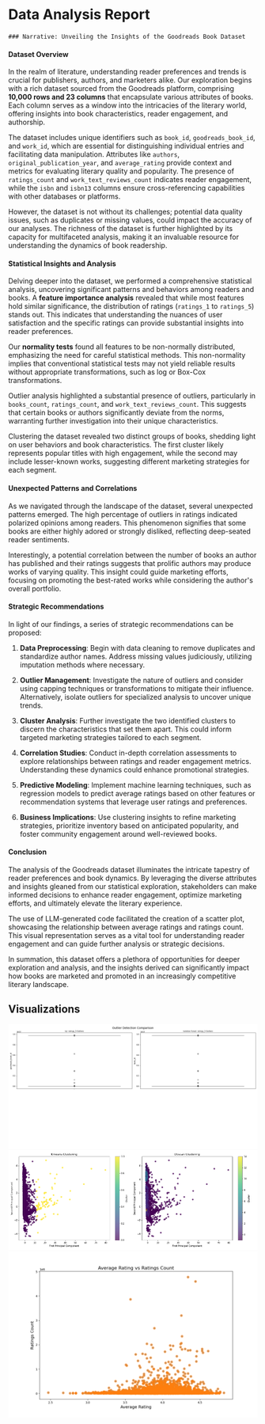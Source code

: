 # Data Analysis Report

    ### Narrative: Unveiling the Insights of the Goodreads Book Dataset

#### Dataset Overview

In the realm of literature, understanding reader preferences and trends is crucial for publishers, authors, and marketers alike. Our exploration begins with a rich dataset sourced from the Goodreads platform, comprising **10,000 rows and 23 columns** that encapsulate various attributes of books. Each column serves as a window into the intricacies of the literary world, offering insights into book characteristics, reader engagement, and authorship.

The dataset includes unique identifiers such as `book_id`, `goodreads_book_id`, and `work_id`, which are essential for distinguishing individual entries and facilitating data manipulation. Attributes like `authors`, `original_publication_year`, and `average_rating` provide context and metrics for evaluating literary quality and popularity. The presence of `ratings_count` and `work_text_reviews_count` indicates reader engagement, while the `isbn` and `isbn13` columns ensure cross-referencing capabilities with other databases or platforms.

However, the dataset is not without its challenges; potential data quality issues, such as duplicates or missing values, could impact the accuracy of our analyses. The richness of the dataset is further highlighted by its capacity for multifaceted analysis, making it an invaluable resource for understanding the dynamics of book readership.

#### Statistical Insights and Analysis

Delving deeper into the dataset, we performed a comprehensive statistical analysis, uncovering significant patterns and behaviors among readers and books. A **feature importance analysis** revealed that while most features hold similar significance, the distribution of ratings (`ratings_1` to `ratings_5`) stands out. This indicates that understanding the nuances of user satisfaction and the specific ratings can provide substantial insights into reader preferences.

Our **normality tests** found all features to be non-normally distributed, emphasizing the need for careful statistical methods. This non-normality implies that conventional statistical tests may not yield reliable results without appropriate transformations, such as log or Box-Cox transformations.

Outlier analysis highlighted a substantial presence of outliers, particularly in `books_count`, `ratings_count`, and `work_text_reviews_count`. This suggests that certain books or authors significantly deviate from the norms, warranting further investigation into their unique characteristics.

Clustering the dataset revealed two distinct groups of books, shedding light on user behaviors and book characteristics. The first cluster likely represents popular titles with high engagement, while the second may include lesser-known works, suggesting different marketing strategies for each segment.

#### Unexpected Patterns and Correlations

As we navigated through the landscape of the dataset, several unexpected patterns emerged. The high percentage of outliers in ratings indicated polarized opinions among readers. This phenomenon signifies that some books are either highly adored or strongly disliked, reflecting deep-seated reader sentiments.

Interestingly, a potential correlation between the number of books an author has published and their ratings suggests that prolific authors may produce works of varying quality. This insight could guide marketing efforts, focusing on promoting the best-rated works while considering the author's overall portfolio.

#### Strategic Recommendations

In light of our findings, a series of strategic recommendations can be proposed:

1. **Data Preprocessing**: Begin with data cleaning to remove duplicates and standardize author names. Address missing values judiciously, utilizing imputation methods where necessary.

2. **Outlier Management**: Investigate the nature of outliers and consider using capping techniques or transformations to mitigate their influence. Alternatively, isolate outliers for specialized analysis to uncover unique trends.

3. **Cluster Analysis**: Further investigate the two identified clusters to discern the characteristics that set them apart. This could inform targeted marketing strategies tailored to each segment.

4. **Correlation Studies**: Conduct in-depth correlation assessments to explore relationships between ratings and reader engagement metrics. Understanding these dynamics could enhance promotional strategies.

5. **Predictive Modeling**: Implement machine learning techniques, such as regression models to predict average ratings based on other features or recommendation systems that leverage user ratings and preferences.

6. **Business Implications**: Use clustering insights to refine marketing strategies, prioritize inventory based on anticipated popularity, and foster community engagement around well-reviewed books.

#### Conclusion

The analysis of the Goodreads dataset illuminates the intricate tapestry of reader preferences and book dynamics. By leveraging the diverse attributes and insights gleaned from our statistical exploration, stakeholders can make informed decisions to enhance reader engagement, optimize marketing efforts, and ultimately elevate the literary experience.

The use of LLM-generated code facilitated the creation of a scatter plot, showcasing the relationship between average ratings and ratings count. This visual representation serves as a vital tool for understanding reader engagement and can guide further analysis or strategic decisions.

In summation, this dataset offers a plethora of opportunities for deeper exploration and analysis, and the insights derived can significantly impact how books are marketed and promoted in an increasingly competitive literary landscape.

    

## Visualizations
![Outliers Boxplot](outliers_boxplot.png)
![Cluster Analysis](cluster_analysis.png)
![LLM Suggested Graph](llm_suggested_graph.png)
